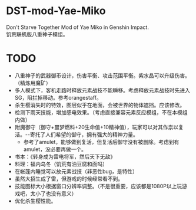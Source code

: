 # DST-mod-Yae-Miko
Don't Starve Together Mod of Yae Miko in Genshin Impact.  
饥荒联机版八重神子模组。

# TODO
- 八重神子的武器御币设计，伤害平衡、攻击范围平衡。紫水晶可以升级伤害。（精炼用魔矿）
- 多人模式下，客机走路时释放元素战技不能瞬移。考虑释放元素战技时先进入SG，阻拦掉移动。参考orangestaff。
- 杀生樱消失时的特效，图层似乎在地面，会被世界的物体遮挡。应该修改。
- 检测下雨天技能，增加感电效果。（考虑直接兼容元素反应模组，不在本模组内做）
- 附魔御守（御守+噩梦燃料+20生命值+10精神值），玩家可以对其作祟以复活。--寄托了人们希望的御守，拥有强大的精神力量。
  - 参考了amulet，能够做到复活，但复活后御守没有被删除。考虑到有amulet，没必要再做一个。
- 书本：《转身成为雷电将军，然后天下无敌》
- 料理：福内乌冬（饥荒有油豆腐和面吗）
- 在帐篷内睡觉可以放元素战技（非恶性bug，是特性）
- 虽然大招生成了雷，但游戏的时候经常看不到。
- 技能图标大小根据窗口分辨率调整。（不是很重要，应该都是1080P以上玩游戏吧，太小了也没有意义）
- 优化杀生樱性能。
